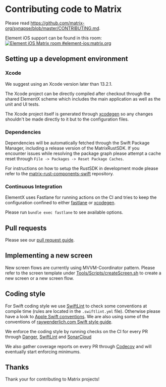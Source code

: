 # Contributing code to Matrix

Please read https://github.com/matrix-org/synapse/blob/master/CONTRIBUTING.md.

Element iOS support can be found in this room: [![Element iOS Matrix room #element-ios:matrix.org](https://img.shields.io/matrix/element-ios:matrix.org.svg?label=%23element-ios:matrix.org&logo=matrix&server_fqdn=matrix.org)](https://matrix.to/#/#element-ios:matrix.org)

## Setting up a development environment

### Xcode

We suggest using an Xcode version later than 13.2.1.

The Xcode project can be directly compiled after checkout through the shared ElementX scheme which includes the main application as well as the unit and UI tests.

The Xcode project itself is generated through [xcodegen](https://github.com/yonaskolb/XcodeGen) so any changes shouldn't be made directly to it but to the configuration files.

### Dependencies

Dependencies will be automatically fetched through the Swift Package Manager, including a release version of the MatrixRustSDK. If you encounter issues while resolving the package graph please attempt a cache reset through `File -> Packages -> Reset Package Caches`.

For instructions on how to setup the RustSDK in development mode please refer to the [matrix-rust-components-swift](https://github.com/matrix-org/matrix-rust-components-swift) repository.

### Continuous Integration

ElementX uses Fastlane for running actions on the CI and tries to keep the configuration confined to either [fastlane](fastlane/Fastfile) or [xcodegen](project.yml). 

Please run `bundle exec fastlane` to see available options.

## Pull requests

Please see our [pull request guide](https://github.com/vector-im/element-android/blob/develop/docs/pull_request.md).

## Implementing a new screen

New screen flows are currently using MVVM-Coordinator pattern. Please refer to the screen template under [Tools/Scripts/createScreen.sh](Tools/Scripts/createScreen.sh) to create a new screen or a new screen flow.

## Coding style

For Swift coding style we use [SwiftLint](https://github.com/realm/SwiftLint) to check some conventions at compile time (rules are located in the `.swiftlint.yml` file). 
Otherwise please have a look to [Apple Swift conventions](https://swift.org/documentation/api-design-guidelines.html#conventions). We are also using some of the conventions of [raywenderlich.com Swift style guide](https://github.com/raywenderlich/swift-style-guide).

We enforce the coding style by running checks on the CI for every PR through [Danger](Dangerfile.swift), [SwiftLint](.swiftlint.yml) and [SonarCloud](https://sonarcloud.io/project/overview?id=vector-im_element-x-ios)

We also gather coverage reports on every PR through [Codecov](https://app.codecov.io/gh/vector-im/element-x-ios) and will eventually start enforcing minimums.

## Thanks

Thank your for contributing to Matrix projects!